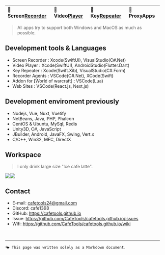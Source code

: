 | 🐻 Screen[Recorder](/ScreenRecorder) | 🐯 Video[Player](/VideoPlayer) | 🐼 Key[Repeater](/KeyRepeater) | 🐥 ProxyApps |
|:----------|:----------|:----------|:----------|

> All apps try to support both Windows and MacOS as much as possible.


## Development tools & Languages
- Screen Recorder : Xcode(SwiftUI), VisualStudio(C#.Net)
- Video Player : Xcode(SwiftUI), AndroidStudio(Flutter.Dart)
- Key Repeater : Xcode(Swift.Xib), VisualStudio(C#.Form)
- Recorder Agents : VSCode(C#.Net), XCode(Swift)
- Addon for [World of warcraft] : VSCode(Lua)
- Web Sites : VSCode(React.js, Next.js)

## Development enviroment previously
- Nodejs, Vue, Nuxt, Vuetify
- NetBeans, Java, PHP, Phalcon
- CentOS & Ubuntu, MySql, Redis
- Unity3D, C#, JavaScript
- JBuilder, Android, JavaFX, Swing, Vert.x
- C/C++, Win32, MFC, DirectX

## Workspace
> I only drink large size "Ice cafe latte".

<div style="display: flex;">
    <div style="box-sizing: border-box;">
        <image src="images/cafe_desk.jpg"/>
    </div>
    <div style="box-sizing: border-box;">
        <image src="images/home_desk.jpg"/>
    </div>
</div>


## Contact
- E-mail: <cafetools24@gmail.com>
- Discord: cafe1398
- GitHub: https://cafetools.github.io
- Issue: https://github.com/CafeTools/cafetools.github.io/issues
- Wifi: https://github.com/CafeTools/cafetools.github.io/wiki

<br>

---
`🌤️ This page was written solely as a Markdown document.`


 